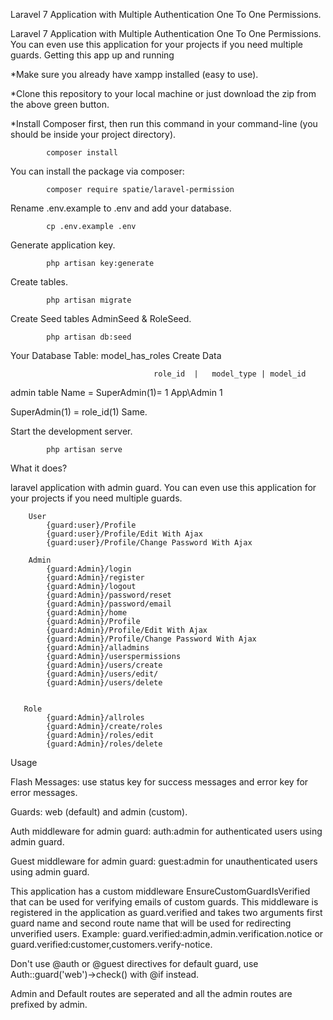 Laravel 7 Application with Multiple Authentication One To One Permissions.

Laravel 7 Application with Multiple Authentication One To One Permissions. You can even use this application for your projects if you need multiple guards. Getting this app up and running

  *Make sure you already have xampp installed (easy to use).

 *Clone this repository to your local machine or just download the zip from the above green button.

 *Install Composer first, then run this command in your command-line (you should be inside your project directory).

            composer install
            
You can install the package via composer:

            composer require spatie/laravel-permission

Rename .env.example to .env and add your database.

            cp .env.example .env

Generate application key.

            php artisan key:generate

Create tables.

            php artisan migrate
            
Create Seed tables AdminSeed & RoleSeed.

            php artisan db:seed
            
            
Your Database  Table: model_has_roles Create Data

                                    role_id  |   model_type | model_id
admin table Name =  SuperAdmin(1)=      1         App\Admin       1

SuperAdmin(1) = role_id(1) Same.

Start the development server.

            php artisan serve

What it does?

laravel application with admin guard. You can even use this application for your projects if you need multiple guards.

        User    
            {guard:user}/Profile
            {guard:user}/Profile/Edit With Ajax
            {guard:user}/Profile/Change Password With Ajax
            
        Admin
            {guard:Admin}/login
            {guard:Admin}/register
            {guard:Admin}/logout
            {guard:Admin}/password/reset
            {guard:Admin}/password/email
            {guard:Admin}/home
            {guard:Admin}/Profile
            {guard:Admin}/Profile/Edit With Ajax
            {guard:Admin}/Profile/Change Password With Ajax
            {guard:Admin}/alladmins
            {guard:Admin}/userspermissions
            {guard:Admin}/users/create
            {guard:Admin}/users/edit/
            {guard:Admin}/users/delete
            
            
       Role
            {guard:Admin}/allroles
            {guard:Admin}/create/roles
            {guard:Admin}/roles/edit
            {guard:Admin}/roles/delete
       

Usage

Flash Messages: use status key for success messages and error key for error messages.

Guards: web (default) and admin (custom).

Auth middleware for admin guard: auth:admin for authenticated users using admin guard.

Guest middleware for admin guard: guest:admin for unauthenticated users using admin guard.

This application has a custom middleware EnsureCustomGuardIsVerified that can be used for verifying emails of custom guards. This middleware is registered in the application as guard.verified and takes two arguments first guard name and second route name that will be used for redirecting unverified users. Example: guard.verified:admin,admin.verification.notice or guard.verified:customer,customers.verify-notice.

Don't use @auth or @guest directives for default guard, use Auth::guard('web')->check() with @if instead.

Admin and Default routes are seperated and all the admin routes are prefixed by admin.

